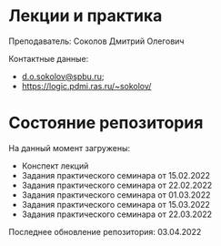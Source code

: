 # Лекции и практика

Преподаватель: Соколов Дмитрий Олегович

Контактные данные:
+ d.o.sokolov@spbu.ru;
+ https://logic.pdmi.ras.ru/~sokolov/

# Состояние репозитория

На данный момент загружены:
+ Конспект лекций
+ Задания практического семинара от 15.02.2022
+ Задания практического семинара от 22.02.2022
+ Задания практического семинара от 01.03.2022
+ Задания практического семинара от 15.03.2022
+ Задания практического семинара от 22.03.2022

Последнее обновление репозитория: 03.04.2022
